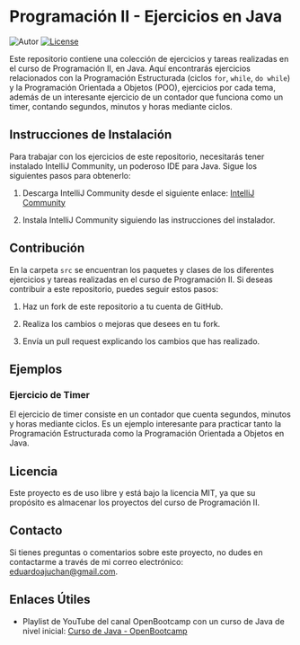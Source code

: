 # Programación II - Ejercicios en Java

![Autor](https://img.shields.io/badge/Author-Eduardo%20Ajuchan-blue.svg)
[![License](https://img.shields.io/badge/License-MIT-green.svg)](https://opensource.org/licenses/MIT)

Este repositorio contiene una colección de ejercicios y tareas realizadas en el curso de Programación II, en Java. Aquí encontrarás ejercicios relacionados con la Programación Estructurada (ciclos `for`, `while`, `do while`) y la Programación Orientada a Objetos (POO), ejercicios por cada tema, además de un interesante ejercicio de un contador que funciona como un timer, contando segundos, minutos y horas mediante ciclos.

## Instrucciones de Instalación

Para trabajar con los ejercicios de este repositorio, necesitarás tener instalado IntelliJ Community, un poderoso IDE para Java. Sigue los siguientes pasos para obtenerlo:

1. Descarga IntelliJ Community desde el siguiente enlace: [IntelliJ Community](https://www.jetbrains.com/idea/download/)

2. Instala IntelliJ Community siguiendo las instrucciones del instalador.

## Contribución

En la carpeta `src` se encuentran los paquetes y clases de los diferentes ejercicios y tareas realizadas en el curso de Programación II. Si deseas contribuir a este repositorio, puedes seguir estos pasos:

1. Haz un fork de este repositorio a tu cuenta de GitHub.

2. Realiza los cambios o mejoras que desees en tu fork.

3. Envía un pull request explicando los cambios que has realizado.

## Ejemplos

### Ejercicio de Timer

El ejercicio de timer consiste en un contador que cuenta segundos, minutos y horas mediante ciclos. Es un ejemplo interesante para practicar tanto la Programación Estructurada como la Programación Orientada a Objetos en Java.

## Licencia

Este proyecto es de uso libre y está bajo la licencia MIT, ya que su propósito es almacenar los proyectos del curso de Programación II.

## Contacto

Si tienes preguntas o comentarios sobre este proyecto, no dudes en contactarme a través de mi correo electrónico: eduardoajuchan@gmail.com.

## Enlaces Útiles

- Playlist de YouTube del canal OpenBootcamp con un curso de Java de nivel inicial: [Curso de Java - OpenBootcamp](https://www.youtube.com/watch?v=08f8_eHrarU&list=PLkVpKYNT_U9cD2VjlxgCsLzGCItSB9WUX&pp=iAQB)
